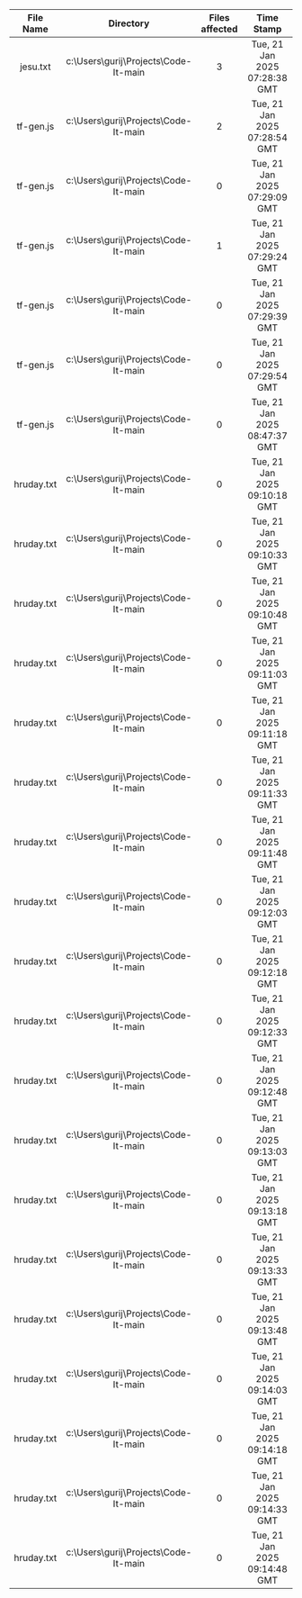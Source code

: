 | File Name | Directory | Files affected | Time Stamp |
|:---:|:---:|:---:|:---:|
| jesu.txt | c:\Users\gurij\Projects\Code-It-main | 3 | Tue, 21 Jan 2025 07:28:38 GMT |
| tf-gen.js | c:\Users\gurij\Projects\Code-It-main | 2 | Tue, 21 Jan 2025 07:28:54 GMT |
| tf-gen.js | c:\Users\gurij\Projects\Code-It-main | 0 | Tue, 21 Jan 2025 07:29:09 GMT |
| tf-gen.js | c:\Users\gurij\Projects\Code-It-main | 1 | Tue, 21 Jan 2025 07:29:24 GMT |
| tf-gen.js | c:\Users\gurij\Projects\Code-It-main | 0 | Tue, 21 Jan 2025 07:29:39 GMT |
| tf-gen.js | c:\Users\gurij\Projects\Code-It-main | 0 | Tue, 21 Jan 2025 07:29:54 GMT |
| tf-gen.js | c:\Users\gurij\Projects\Code-It-main | 0 | Tue, 21 Jan 2025 08:47:37 GMT |
| hruday.txt | c:\Users\gurij\Projects\Code-It-main | 0 | Tue, 21 Jan 2025 09:10:18 GMT |
| hruday.txt | c:\Users\gurij\Projects\Code-It-main | 0 | Tue, 21 Jan 2025 09:10:33 GMT |
| hruday.txt | c:\Users\gurij\Projects\Code-It-main | 0 | Tue, 21 Jan 2025 09:10:48 GMT |
| hruday.txt | c:\Users\gurij\Projects\Code-It-main | 0 | Tue, 21 Jan 2025 09:11:03 GMT |
| hruday.txt | c:\Users\gurij\Projects\Code-It-main | 0 | Tue, 21 Jan 2025 09:11:18 GMT |
| hruday.txt | c:\Users\gurij\Projects\Code-It-main | 0 | Tue, 21 Jan 2025 09:11:33 GMT |
| hruday.txt | c:\Users\gurij\Projects\Code-It-main | 0 | Tue, 21 Jan 2025 09:11:48 GMT |
| hruday.txt | c:\Users\gurij\Projects\Code-It-main | 0 | Tue, 21 Jan 2025 09:12:03 GMT |
| hruday.txt | c:\Users\gurij\Projects\Code-It-main | 0 | Tue, 21 Jan 2025 09:12:18 GMT |
| hruday.txt | c:\Users\gurij\Projects\Code-It-main | 0 | Tue, 21 Jan 2025 09:12:33 GMT |
| hruday.txt | c:\Users\gurij\Projects\Code-It-main | 0 | Tue, 21 Jan 2025 09:12:48 GMT |
| hruday.txt | c:\Users\gurij\Projects\Code-It-main | 0 | Tue, 21 Jan 2025 09:13:03 GMT |
| hruday.txt | c:\Users\gurij\Projects\Code-It-main | 0 | Tue, 21 Jan 2025 09:13:18 GMT |
| hruday.txt | c:\Users\gurij\Projects\Code-It-main | 0 | Tue, 21 Jan 2025 09:13:33 GMT |
| hruday.txt | c:\Users\gurij\Projects\Code-It-main | 0 | Tue, 21 Jan 2025 09:13:48 GMT |
| hruday.txt | c:\Users\gurij\Projects\Code-It-main | 0 | Tue, 21 Jan 2025 09:14:03 GMT |
| hruday.txt | c:\Users\gurij\Projects\Code-It-main | 0 | Tue, 21 Jan 2025 09:14:18 GMT |
| hruday.txt | c:\Users\gurij\Projects\Code-It-main | 0 | Tue, 21 Jan 2025 09:14:33 GMT |
| hruday.txt | c:\Users\gurij\Projects\Code-It-main | 0 | Tue, 21 Jan 2025 09:14:48 GMT |
